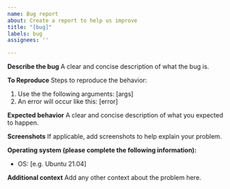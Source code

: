 ```yaml
---
name: Bug report
about: Create a report to help us improve
title: "[bug]"
labels: bug
assignees: ''

---
```


**Describe the bug**
A clear and concise description of what the bug is.

**To Reproduce**
Steps to reproduce the behavior:
1. Use the the following arguments: [args]
2. An error will occur like this: [error]

**Expected behavior**
A clear and concise description of what you expected to happen.

**Screenshots**
If applicable, add screenshots to help explain your problem.

**Operating system (please complete the following information):**
 - OS: [e.g. Ubuntu 21.04]

**Additional context**
Add any other context about the problem here.
